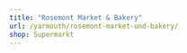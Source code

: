 ```yaml
---
title: "Rosemont Market & Bakery"
url: /yarmouth/rosemont-market-und-bakery/
shop: Supermarkt
---
```

